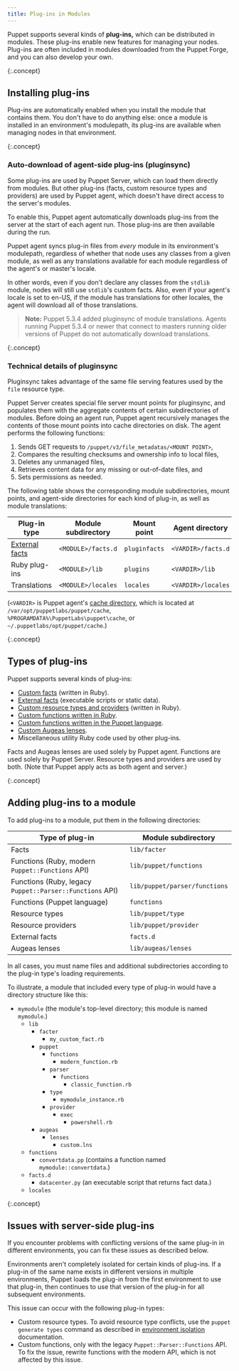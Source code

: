 ```yaml
---
title: Plug-ins in Modules
---
```


[modules]: ./modules_fundamentals.html
[environment]: ./environments.html
[modulepath]: ./dirs_modulepath.html
[external facts]: {{facter}}/custom_facts.html#external-facts
[vardir]: ./dirs_vardir.html
[custom facts]: {{facter}}/custom_facts.html
[custom resource types and providers]: /guides/custom_types.html
[ruby_functions]: /guides/custom_functions.html
[puppet_functions]: ./lang_write_functions_in_puppet.html
[custom augeas lenses]: https://github.com/hercules-team/augeas/wiki/Create-a-lens-from-bottom-to-top

Puppet supports several kinds of **plug-ins,** which can be distributed in modules. These plug-ins enable new features for managing your nodes. Plug-ins are often included in modules downloaded from the Puppet Forge, and you can also develop your own.

{:.concept}
## Installing plug-ins

Plug-ins are automatically enabled when you install the module that contains them. You don't have to do anything else: once a module is installed in an environment's modulepath, its plug-ins are available when managing nodes in that environment.

{:.concept}
### Auto-download of agent-side plug-ins (pluginsync)

Some plug-ins are used by Puppet Server, which can load them directly from modules. But other plug-ins (facts, custom resource types and providers) are used by Puppet agent, which doesn't have direct access to the server's modules.

To enable this, Puppet agent automatically downloads plug-ins from the server at the start of each agent run. Those plug-ins are then available during the run.

Puppet agent syncs plug-in files from _every_ module in its environment's modulepath, regardless of whether that node uses any classes from a given module, as well as any translations available for each module regardless of the agent's or master's locale.

In other words, even if you don't declare any classes from the `stdlib` module, nodes will still use `stdlib`'s custom facts. Also, even if your agent's locale is set to en-US, if the module has translations for other locales, the agent will download all of those translations.

> **Note:** Puppet 5.3.4 added pluginsync of module translations. Agents running Puppet 5.3.4 or newer that connect to masters running older versions of Puppet do not automatically download translations.

{:.concept}
### Technical details of pluginsync

Pluginsync takes advantage of the same file serving features used by the `file` resource type.

Puppet Server creates special file server mount points for pluginsync, and populates them with the aggregate contents of certain subdirectories of modules. Before doing an agent run, Puppet agent recursively manages the contents of those mount points into cache directories on disk. The agent performs the following functions:

1. Sends GET requests to `/puppet/v3/file_metadatas/<MOUNT POINT>`,
2. Compares the resulting checksums and ownership info to local files,
3. Deletes any unmanaged files,
4. Retrieves content data for any missing or out-of-date files, and
5. Sets permissions as needed.

The following table shows the corresponding module subdirectories, mount points, and agent-side directories for each kind of plug-in, as well as module translations:

Plug-in type       | Module subdirectory | Mount point   | Agent directory
-------------------|---------------------|---------------|----------------------------------------
[External facts][] | `<MODULE>/facts.d`  | `pluginfacts` | `<VARDIR>/facts.d`
Ruby plug-ins      | `<MODULE>/lib`      | `plugins`     | `<VARDIR>/lib`
Translations       | `<MODULE>/locales`  | `locales`     | `<VARDIR>/locales`

(`<VARDIR>` is Puppet agent's [cache directory][vardir], which is located at `/var/opt/puppetlabs/puppet/cache`, `%PROGRAMDATA%\PuppetLabs\puppet\cache`, or `~/.puppetlabs/opt/puppet/cache`.)

{:.concept}
## Types of plug-ins

Puppet supports several kinds of plug-ins:

* [Custom facts][] (written in Ruby).
* [External facts][] (executable scripts or static data).
* [Custom resource types and providers][] (written in Ruby).
* [Custom functions written in Ruby][ruby_functions].
* [Custom functions written in the Puppet language][puppet_functions].
* [Custom Augeas lenses][].
* Miscellaneous utility Ruby code used by other plug-ins.

Facts and Augeas lenses are used solely by Puppet agent. Functions are used solely by Puppet Server. Resource types and providers are used by both. (Note that Puppet apply acts as both agent and server.)

{:.concept}
## Adding plug-ins to a module

To add plug-ins to a module, put them in the following directories:

Type of plug-in                                           | Module subdirectory
---------------------------------------------------------|------------------------------
Facts                                                    | `lib/facter`
Functions (Ruby, modern `Puppet::Functions` API)         | `lib/puppet/functions`
Functions (Ruby, legacy `Puppet::Parser::Functions` API) | `lib/puppet/parser/functions`
Functions (Puppet language)                              | `functions`
Resource types                                           | `lib/puppet/type`
Resource providers                                       | `lib/puppet/provider`
External facts                                           | `facts.d`
Augeas lenses                                            | `lib/augeas/lenses`

In all cases, you must name files and additional subdirectories according to the plug-in type's loading requirements.

To illustrate, a module that included every type of plug-in would have a directory structure like this:

-   `mymodule` (the module's top-level directory; this module is named `mymodule`.)
    -   `lib`
        -   `facter`
            -   `my_custom_fact.rb`
        -   `puppet`
            -   `functions`
                -   `modern_function.rb`
            -   `parser`
                -   `functions`
                    -   `classic_function.rb`
            -   `type`
                -   `mymodule_instance.rb`
            -   `provider`
                -   `exec`
                    -   `powershell.rb`
        -   `augeas`
            -   `lenses`
                -   `custom.lns`
    -   `functions`
        -   `convertdata.pp` (contains a function named `mymodule::convertdata`.)
    -   `facts.d`
        -   `datacenter.py` (an executable script that returns fact data.)
    -   `locales`

{:.concept}
## Issues with server-side plug-ins

If you encounter problems with conflicting versions of the same plug-in in different environments, you can fix these issues as described below.

Environments aren't completely isolated for certain kinds of plug-ins. If a plug-in of the same name exists in different versions in multiple environments, Puppet loads the plug-in from the first environment to use that plug-in, then continues to use that version of the plug-in for all subsequent environments.

This issue can occur with the following plug-in types:

* Custom resource types. To avoid resource type conflicts, use the `puppet generate types` command as described in [environment isolation](./environment_isolation.html) documentation.
* Custom functions, only with the legacy `Puppet::Parser::Functions` API. To fix the issue, rewrite functions with the modern API, which is not affected by this issue.

